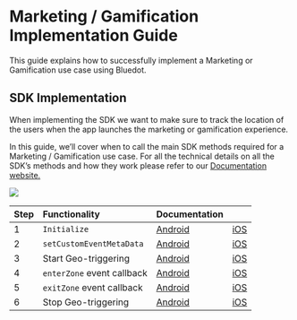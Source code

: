 Marketing / Gamification Implementation Guide
=============================================

This guide explains how to successfully implement a Marketing or Gamification use case using Bluedot. 

SDK Implementation
------------------

When implementing the SDK we want to make sure to track the location of the users when the app launches the marketing or gamification experience.

In this guide, we’ll cover when to call the main SDK methods required for a Marketing / Gamification use case. For all the technical details on all the SDK’s methods and how they work please refer to our [Documentation website.](https://docs.bluedot.io/)

![](https://docs.google.com/drawings/d/e/2PACX-1vTOj-HH9DblzbvI2tsDWy9rhVccnOd4ZCbRrgnMzUSjOm7kzyV1VO7mvPsnspRHjlw1_SCYQHJj4uFZ/pub?w=2640&h=1526)

| **Step** | **Functionality**            | **Documentation** |                     |
| :------- | :------------------------- | :------------------ | :------------------ |
| 1        | `Initialize`                 | [Android](../Point%20SDK/Android/Quick%20Start.md)      | [iOS](../Point%20SDK/iOS/Quick%20Start.md)       |
| 2        | `setCustomEventMetaData`   | [Android](../Custom%20Event%20Metadata.md)                | [iOS](../Custom%20Event%20Metadata.md)       |
| 3        | Start Geo-triggering       | [Android](../Point%20SDK/Android/Geo-triggering.md)       | [iOS](../Point%20SDK/iOS/Geo-triggering.md)       |
| 4        | `enterZone` event callback | [Android](../Point%20SDK/Android/Geo-triggering.md)       | [iOS](../Point%20SDK/iOS/Geo-triggering.md)       |
| 5        | `exitZone` event callback  | [Android](../Point%20SDK/Android/Geo-triggering.md)       | [iOS](../Point%20SDK/iOS/Geo-triggering.md)       |
| 6        | Stop Geo-triggering        | [Android](../Point%20SDK/Android/Geo-triggering.md)       | [iOS](../Point%20SDK/iOS/Geo-triggering.md)       |
